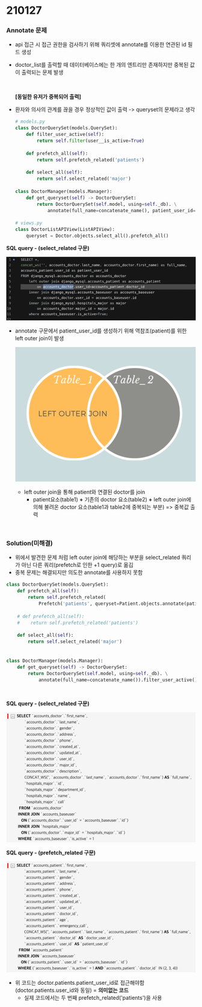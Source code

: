 # 210127

### Annotate 문제

-   api 접근 시 접근 권한을 검사하기 위해 쿼리셋에 annotate를 이용한 연관된 id 필드 생성

-   doctor_list를 출력할 때 데이터베이스에는 한 개의 엔트리만 존재하지만 중복된 값이 출력되는 문제 발생

    <br>

    **[동일한 유저가 중복되어 출력]**

-   환자와 의사의 관계를 끊을 경우 정상적인 값이 출력 -> queryset의 문제라고 생각

    ```python
    # models.py
    class DoctorQuerySet(models.QuerySet):
        def filter_user_active(self):
            return self.filter(user__is_active=True)
    
        def prefetch_all(self):
            return self.prefetch_related('patients')
    
        def select_all(self):
            return self.select_related('major')
    
    class DoctorManager(models.Manager):
        def get_queryset(self) -> DoctorQuerySet:
            return DoctorQuerySet(self.model, using=self._db). \
                annotate(full_name=concatenate_name(), patient_user_id=F('patients__user_id')).filter_user_active()  # annotate 구문
            
    # views.py
    class DoctorListAPIView(ListAPIView):
        queryset = Doctor.objects.select_all().prefetch_all()
    ```
    
**SQL query - (select_related 구문)**
    
![image-20210127143015923](images/image-20210127143015923.png)
    
-   annotate 구문에서 patient_user_id를 생성하기 위해 역참조(patient)를 위한 left outer join이 발생
    
    ![image-20210127145815681](images/image-20210127145815681.png)
    
    -   left outer join을 통해 patient와 연결된 doctor를 join
        -   patient요소(table1) **+** 기존의 doctor 요소(table2) **+** left outer join에 의해 불려온 doctor 요소(table1과 table2에 중복되는 부분) => 중복값 출력



<br>

### Solution(미해결)

-   위에서 발견한 문제 처럼 left outer join에 해당하는 부분을 select_related 쿼리가 아닌 다른 쿼리(prefetch로 인한 +1 query)로 옮김
-   중복 문제는 해결되지만 의도한 annotate를 사용하지 못함

```python
class DoctorQuerySet(models.QuerySet):
    def prefetch_all(self):
        return self.prefetch_related(
            Prefetch('patients', queryset=Patient.objects.annotate(patient_user_id=F('user_id'))))

    # def prefetch_all(self):
    #    return self.prefetch_related('patients')
      
    def select_all(self):
        return self.select_related('major')


class DoctorManager(models.Manager):
    def get_queryset(self) -> DoctorQuerySet:
        return DoctorQuerySet(self.model, using=self._db). \
            annotate(full_name=concatenate_name()).filter_user_active()
```

<br>

**SQL query - (select_related 구문)**

![image-20210127151013440](images/image-20210127151013440.png)

**SQL query - (prefetch_related 구문)**

![image-20210127150948101](images/image-20210127150948101.png)

-   위 코드는 doctor.patients.patient_user_id로 접근해야함(doctor.patients.user_id와 동일) = **의미없는 코드**
    -   실제 코드에서는 두 번째 prefetch_related('patients')을 사용



